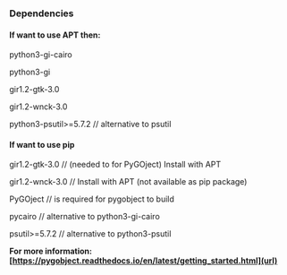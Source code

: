 ### Dependencies
#### If want to use APT then:

python3-gi-cairo

python3-gi

gir1.2-gtk-3.0

gir1.2-wnck-3.0

python3-psutil>=5.7.2    // alternative to psutil

#### If want to use pip

gir1.2-gtk-3.0 // (needed to for PyGOject) Install with APT

gir1.2-wnck-3.0 // Install with APT (not available as pip package)

PyGOject                 //  is required for pygobject to build

pycairo                  // alternative to python3-gi-cairo

psutil>=5.7.2            // alternative to python3-psutil

**For more information: [https://pygobject.readthedocs.io/en/latest/getting_started.html](url)**
